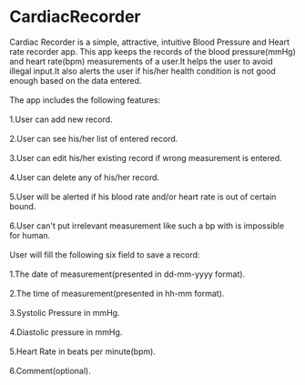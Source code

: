 # CardiacRecorder
Cardiac Recorder is a simple, attractive, intuitive Blood Pressure and Heart rate recorder app. This app keeps the records of the blood pressure(mmHg) and heart rate(bpm) measurements of a user.It helps the user to avoid illegal input.It also alerts the user if his/her health condition is not good enough based on the data entered.
<br><br>
The app includes the following features:
<br><br>
1.User can add new record.
<br><br>
2.User can see his/her list of entered record.
<br><br>
3.User can edit his/her existing record if wrong measurement is entered.
<br><br>
4.User can delete any of his/her record.
<br><br>
5.User will be alerted if his blood rate and/or heart rate is out of certain bound.
<br><br>
6.User can't put irrelevant measurement like such a bp with is impossible for human.
<br><br>
User will fill the following six field to save a record:
<br><br>
1.The date of measurement(presented in dd-mm-yyyy format).
<br><br>
2.The time of measurement(presented in hh-mm format).
<br><br>
3.Systolic Pressure in mmHg.
<br><br>
4.Diastolic pressure in mmHg.
<br><br>
5.Heart Rate in beats per minute(bpm).
<br><br>
6.Comment(optional).
<br><br>

